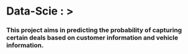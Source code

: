 <html>
<body>
<h1>Data-Scie : >
<h3> This project aims in predicting the probability of capturing certain deals based on customer information and vehicle information. </h3>
</body>
</html>
